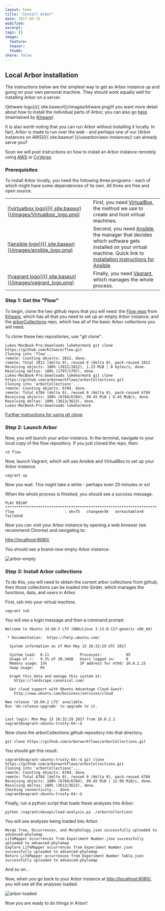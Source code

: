 ```yaml
---
layout: home
title: "Install Arbor"
date: 2017-05-15
modified:
excerpt:
tags: []
image:
  feature:
  teaser:
  thumb:
share: false
---
```


## Local Arbor installation

The instructions below are the simplest way to get an Arbor instance up and going on your own personal machine. They should work equally well for installing Arbor on a server.

![kitware logo]({{ site.baseurl}}/images/kitware.png)If you want more detail about how to install the individual parts of Arbor, you can also go [here](http://resonant-flow.readthedocs.io/en/latest/installation.html) (maintained by [Kitware](kitware.com)).

It is also worth noting that you can run Arbor without installing it locally. In fact, Arbor is made to run over the web - and perhaps one of our [Arbor instances on AWS]({{ site.baseurl }}/usearbor/aws-instances/) can already serve you?

Soon we will post instructions on how to install an Arbor instance remotely using [AWS](https://aws.amazon.com/) or [CyVerse](http://www.cyverse.org/).

### Prerequisites

To install Arbor locally, you need the following three programs - each of which might have some dependencies of its own. All three are free and open source.

|  |  |
| --- | --- |
|[![virtualbox logo]({{ site.baseurl }}/images/Virtualbox_logo.png)](https://www.virtualbox.org/) | First, you need [VirtualBox](https://www.virtualbox.org/), the method we use to create and host virtual machines.|
| [![ansible logo]({{ site.baseurl }}/images/ansible_logo.png)](www.ansible.com) | Second, you need [Ansible](https://www.ansible.com/), the manager that decides which software gets installed on your virtual machine. Quick link to [installation instructions for Ansible](http://docs.ansible.com/ansible/intro_installation.html)|
| [![vagrant logo]({{ site.baseurl }}/images/vagrant_logo.png)](www.vagrantup.com) | Finally, you need [Vagrant](https://www.vagrantup.com/), which manages the whole process.|

### Step 1: Get the "Flow"

To begin, clone the two github repos that you will need: the [Flow repo](https://github.com/kitware/flow) from [Kitware](https://www.kitware.com/), which has all that you need to set up an empty Arbor instance; and the [arborCollections](https://github.com/arborworkflows/arborcollections) repo, which has all of the basic Arbor collections you will need.

To clone these two repositories, use "git clone".

````
Lukes-MacBook-Pro:downloads lukeharmon$ git clone https://github.com/Kitware/flow.git
Cloning into 'flow'...
remote: Counting objects: 2812, done.
remote: Total 2812 (delta 0), reused 0 (delta 0), pack-reused 2812
Receiving objects: 100% (2812/2812), 1.23 MiB | 0 bytes/s, done.
Resolving deltas: 100% (1797/1797), done.
Lukes-MacBook-Pro:downloads lukeharmon$ git clone https://github.com/arborworkflows/arborCollections.git
Cloning into 'arborCollections'...
remote: Counting objects: 6784, done.
remote: Total 6784 (delta 0), reused 0 (delta 0), pack-reused 6784
Receiving objects: 100% (6784/6784), 99.45 MiB | 8.45 MiB/s, done.
Resolving deltas: 100% (3613/3613), done.
Lukes-MacBook-Pro:downloads lukeharmon$
````

[Further instructions for using git clone](https://git-scm.com/book/en/v2/Git-Basics-Getting-a-Git-Repository)

### Step 2: Launch Arbor

Now, you will launch your arbor instance. In the terminal, navigate to your local copy of the flow repository. If you just cloned the repo, then:

`cd flow`

Now, launch Vagrant, which will use Ansible and VirtualBox to set up your Arbor instance.

`vagrant up`

Now you wait. This might take a while - perhaps even 20 minutes or so!

When the whole process is finished, you should see a success message.

````
PLAY RECAP *********************************************************************
flow                       : ok=75   changed=56   unreachable=0    failed=0   
````

Now you can visit your Arbor instance by opening a web browser (we recommend Chrome) and navigating to:

[http://localhost:8080/](http://localhost:8080/)

You should see a brand-new empty Arbor instance:

![arbor-empty]({{site.baseurl}}/images/install-1.png)

### Step 3: Install Arbor collections

To do this, you will need to obtain the current arbor collections from github; then those collections can be loaded into Girder, which manages the functions, data, and users in Arbor.

First, ssh into your virtual machine.

`vagrant ssh`

You will see a login message and then a command prompt:

````
Welcome to Ubuntu 14.04.5 LTS (GNU/Linux 3.13.0-117-generic x86_64)

 * Documentation:  https://help.ubuntu.com/

  System information as of Mon May 15 16:32:29 UTC 2017

  System load:  0.11              Processes:           95
  Usage of /:   9.3% of 39.34GB   Users logged in:     0
  Memory usage: 15%               IP address for eth0: 10.0.2.15
  Swap usage:   0%

  Graph this data and manage this system at:
    https://landscape.canonical.com/

  Get cloud support with Ubuntu Advantage Cloud Guest:
    http://www.ubuntu.com/business/services/cloud

New release '16.04.2 LTS' available.
Run 'do-release-upgrade' to upgrade to it.


Last login: Mon May 15 16:32:29 2017 from 10.0.2.2
vagrant@vagrant-ubuntu-trusty-64:~$
````

Now clone the arborCollections github repository into that directory.

`git clone https://github.com/arborworkflows/arborCollections.git`

You should get this result:

````
vagrant@vagrant-ubuntu-trusty-64:~$ git clone https://github.com/arborworkflows/arborCollections.git
Cloning into 'arborCollections'...
remote: Counting objects: 6784, done.
remote: Total 6784 (delta 0), reused 0 (delta 0), pack-reused 6784
Receiving objects: 100% (6784/6784), 99.45 MiB | 12.99 MiB/s, done.
Resolving deltas: 100% (3613/3613), done.
Checking connectivity... done.
vagrant@vagrant-ubuntu-trusty-64:~$
````

Finally, run a python script that loads these analyses into Arbor:

`python /vagrant/devops/load-analysis.py ./arborCollections`

You will see analyses being loaded into Arbor:

````
Merge Tree, Occurrences, and Morphology.json successfully uploaded to advanced-phylomap
LifeMapper occurrences from Experiment Number.json successfully uploaded to advanced-phylomap
Explore LifeMapper occurrences from Experiment Number.json successfully uploaded to advanced-phylomap
Return LifeMapper occurrences from Experiment Number Table.json successfully uploaded to advanced-phylomap
````

And so on...

Now, when you go back to your Arbor instance at [http://localhost:8080/](http://localhost:8080/), you will see all the analyses loaded:

![arbor-loaded]({{site.baseurl}}/images/install-2.png)

Now you are ready to do things in Arbor!
